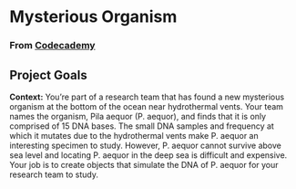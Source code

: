 # Mysterious Organism

### From [Codecademy](https://www.codecademy.com/paths/back-end-engineer-career-path/tracks/becp-javascript-syntax-part-ii/modules/fecp-challenge-project-mysterious-organism/projects/mysterious-organism)

## Project Goals
**Context:** You’re part of a research team that has found a new mysterious organism at the bottom of the ocean near hydrothermal vents. Your team names the organism, Pila aequor (P. aequor), and finds that it is only comprised of 15 DNA bases. The small DNA samples and frequency at which it mutates due to the hydrothermal vents make P. aequor an interesting specimen to study. However, P. aequor cannot survive above sea level and locating P. aequor in the deep sea is difficult and expensive. Your job is to create objects that simulate the DNA of P. aequor for your research team to study.


